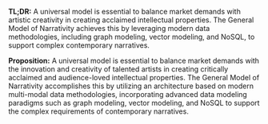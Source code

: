 

**TL;DR:** A universal model is essential to balance market demands with artistic creativity in creating acclaimed intellectual properties. The General Model of Narrativity achieves this by leveraging modern data methodologies, including graph modeling, vector modeling, and NoSQL, to support complex contemporary narratives.

**Proposition:** A universal model is essential to balance market demands with the innovation and creativity of talented artists in creating critically acclaimed and audience-loved intellectual properties. The General Model of Narrativity accomplishes this by utilizing an architecture based on modern multi-modal data methodologies, incorporating advanced data modeling paradigms such as graph modeling, vector modeling, and NoSQL to support the complex requirements of contemporary narratives.